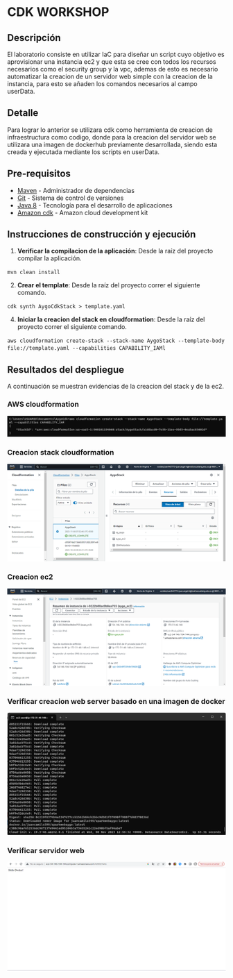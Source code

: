 # CDK WORKSHOP

## Descripción
El laboratorio consiste en utilizar IaC para diseñar un script cuyo objetivo es aprovisionar una instancia ec2
y que esta se cree con todos los recursos necesarios como el security group
y la vpc, ademas de esto es necesario automatizar la creacion de un servidor web
simple con la creacion de la instancia, para esto se añaden los comandos necesarios
al campo userData.

## Detalle

Para lograr lo anterior se utilizara cdk como herramienta de creacion de
infraestructura como codigo, donde para la creacion del servidor web se utilizara
una imagen de dockerhub previamente desarrollada, siendo esta creada y ejecutada mediante los
scripts en userData.

## Pre-requisitos
* [Maven](https://maven.apache.org/) - Administrador de dependencias
* [Git](https://git-scm.com/) - Sistema de control de versiones
* [Java 8](https://www.java.com/) - Tecnología para el desarrollo de aplicaciones
* [Amazon cdk](https://docs.aws.amazon.com/cdk/v2/guide/getting_started.html) - Amazon cloud development kit


## Instrucciones de construcción y ejecución

1. **Verificar la compilacion de la aplicación**: Desde la raíz del proyecto compilar la aplicación.

``mvn clean install``

2. **Crear el template**: Desde la raíz del proyecto correr el siguiente comando.

``cdk synth AygoCdkStack > template.yaml``

4. **Iniciar la creacion del stack en cloudformation**: Desde la raíz del proyecto correr el siguiente comando.

``aws cloudformation create-stack --stack-name AygoStack --template-body file://template.yaml --capabilities CAPABILITY_IAMl``


## Resultados del despliegue

A continuación se muestran evidencias de la creacion del stack y de la ec2.

### AWS cloudformation
![deploy.png](img%2Fdeploy.png)

### Creacion stack cloudformation
![stack.png](img%2Fstack.png)

### Creacion ec2
![ec2.png](img%2Fec2.png)

### Verificar creacion web server basado en una imagen de docker
![docker.png](img%2Fdocker.png)

### Verificar servidor web
![web.png](img%2Fweb.png)